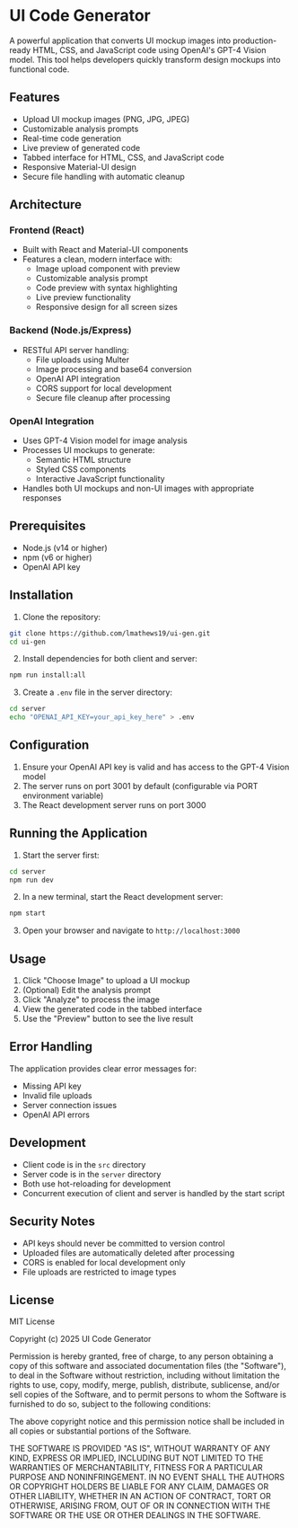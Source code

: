 # UI Code Generator

A powerful application that converts UI mockup images into production-ready HTML, CSS, and JavaScript code using OpenAI's GPT-4 Vision model. This tool helps developers quickly transform design mockups into functional code.

## Features

- Upload UI mockup images (PNG, JPG, JPEG)
- Customizable analysis prompts
- Real-time code generation
- Live preview of generated code
- Tabbed interface for HTML, CSS, and JavaScript code
- Responsive Material-UI design
- Secure file handling with automatic cleanup

## Architecture

### Frontend (React)
- Built with React and Material-UI components
- Features a clean, modern interface with:
  - Image upload component with preview
  - Customizable analysis prompt
  - Code preview with syntax highlighting
  - Live preview functionality
  - Responsive design for all screen sizes

### Backend (Node.js/Express)
- RESTful API server handling:
  - File uploads using Multer
  - Image processing and base64 conversion
  - OpenAI API integration
  - CORS support for local development
  - Secure file cleanup after processing

### OpenAI Integration
- Uses GPT-4 Vision model for image analysis
- Processes UI mockups to generate:
  - Semantic HTML structure
  - Styled CSS components
  - Interactive JavaScript functionality
- Handles both UI mockups and non-UI images with appropriate responses

## Prerequisites

- Node.js (v14 or higher)
- npm (v6 or higher)
- OpenAI API key

## Installation

1. Clone the repository:
```bash
git clone https://github.com/lmathews19/ui-gen.git
cd ui-gen
```

2. Install dependencies for both client and server:
```bash
npm run install:all
```

3. Create a `.env` file in the server directory:
```bash
cd server
echo "OPENAI_API_KEY=your_api_key_here" > .env
```

## Configuration

1. Ensure your OpenAI API key is valid and has access to the GPT-4 Vision model
2. The server runs on port 3001 by default (configurable via PORT environment variable)
3. The React development server runs on port 3000

## Running the Application

1. Start the server first:
```bash
cd server
npm run dev
```

2. In a new terminal, start the React development server:
```bash
npm start
```

3. Open your browser and navigate to `http://localhost:3000`

## Usage

1. Click "Choose Image" to upload a UI mockup
2. (Optional) Edit the analysis prompt
3. Click "Analyze" to process the image
4. View the generated code in the tabbed interface
5. Use the "Preview" button to see the live result

## Error Handling

The application provides clear error messages for:
- Missing API key
- Invalid file uploads
- Server connection issues
- OpenAI API errors

## Development

- Client code is in the `src` directory
- Server code is in the `server` directory
- Both use hot-reloading for development
- Concurrent execution of client and server is handled by the start script

## Security Notes

- API keys should never be committed to version control
- Uploaded files are automatically deleted after processing
- CORS is enabled for local development only
- File uploads are restricted to image types

## License

MIT License

Copyright (c) 2025 UI Code Generator

Permission is hereby granted, free of charge, to any person obtaining a copy
of this software and associated documentation files (the "Software"), to deal
in the Software without restriction, including without limitation the rights
to use, copy, modify, merge, publish, distribute, sublicense, and/or sell
copies of the Software, and to permit persons to whom the Software is
furnished to do so, subject to the following conditions:

The above copyright notice and this permission notice shall be included in all
copies or substantial portions of the Software.

THE SOFTWARE IS PROVIDED "AS IS", WITHOUT WARRANTY OF ANY KIND, EXPRESS OR
IMPLIED, INCLUDING BUT NOT LIMITED TO THE WARRANTIES OF MERCHANTABILITY,
FITNESS FOR A PARTICULAR PURPOSE AND NONINFRINGEMENT. IN NO EVENT SHALL THE
AUTHORS OR COPYRIGHT HOLDERS BE LIABLE FOR ANY CLAIM, DAMAGES OR OTHER
LIABILITY, WHETHER IN AN ACTION OF CONTRACT, TORT OR OTHERWISE, ARISING FROM,
OUT OF OR IN CONNECTION WITH THE SOFTWARE OR THE USE OR OTHER DEALINGS IN THE
SOFTWARE.
